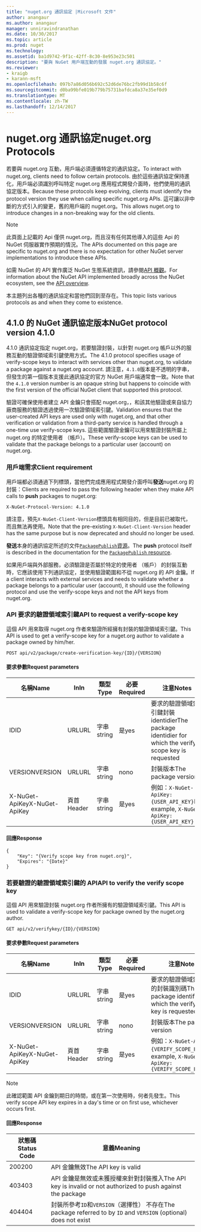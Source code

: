 ```yaml
---
title: "nuget.org 通訊協定 |Microsoft 文件"
author: anangaur
ms.author: anangaur
manager: unniravindranathan
ms.date: 10/30/2017
ms.topic: article
ms.prod: nuget
ms.technology: 
ms.assetid: ba1d9742-9f1c-42ff-8c30-8e953e23c501
description: "要與 NuGet 用戶端互動的發展 nuget.org 通訊協定。"
ms.reviewer:
- kraigb
- karann-msft
ms.openlocfilehash: 097b7a86d056b692c52d6de76bc2fb99d1b58c6f
ms.sourcegitcommit: d0ba99bfe019b779b75731bafdca8a37e35ef0d9
ms.translationtype: MT
ms.contentlocale: zh-TW
ms.lasthandoff: 12/14/2017
---
```

# <a name="nugetorg-protocols"></a><span data-ttu-id="232bc-103">nuget.org 通訊協定</span><span class="sxs-lookup"><span data-stu-id="232bc-103">nuget.org Protocols</span></span>

<span data-ttu-id="232bc-104">若要與 nuget.org 互動，用戶端必須遵循特定的通訊協定。</span><span class="sxs-lookup"><span data-stu-id="232bc-104">To interact with nuget.org, clients need to follow certain protocols.</span></span> <span data-ttu-id="232bc-105">由於這些通訊協定保持進化，用戶端必須識別呼叫特定 nuget.org 應用程式開發介面時，他們使用的通訊協定版本。</span><span class="sxs-lookup"><span data-stu-id="232bc-105">Because these protocols keep evolving, clients must identify the protocol version they use when calling specific nuget.org APIs.</span></span> <span data-ttu-id="232bc-106">這可讓以非中斷的方式引入的變更，舊的用戶端的 nuget.org。</span><span class="sxs-lookup"><span data-stu-id="232bc-106">This allows nuget.org to introduce changes in a non-breaking way for the old clients.</span></span>

> [!Note]
> <span data-ttu-id="232bc-107">此頁面上記載的 Api 僅供 nuget.org，而且沒有任何其他導入的這些 Api 的 NuGet 伺服器實作預期的情況。</span><span class="sxs-lookup"><span data-stu-id="232bc-107">The APIs documented on this page are specific to nuget.org and there is no expectation for other NuGet server implementations to introduce these APIs.</span></span> 

<span data-ttu-id="232bc-108">如需 NuGet 的 API 實作廣泛 NuGet 生態系統資訊，請參閱[API 概觀](overview.md)。</span><span class="sxs-lookup"><span data-stu-id="232bc-108">For information about the NuGet API implemented broadly across the NuGet ecosystem, see the [API overview](overview.md).</span></span>

<span data-ttu-id="232bc-109">本主題列出各種的通訊協定和當他們回到至存在。</span><span class="sxs-lookup"><span data-stu-id="232bc-109">This topic lists various protocols as and when they come to existence.</span></span>

## <a name="nuget-protocol-version-410"></a><span data-ttu-id="232bc-110">4.1.0 的 NuGet 通訊協定版本</span><span class="sxs-lookup"><span data-stu-id="232bc-110">NuGet protocol version 4.1.0</span></span>

<span data-ttu-id="232bc-111">4.1.0 通訊協定指定 nuget.org，若要驗證封裝，以針對 nuget.org 帳戶以外的服務互動的驗證領域索引鍵使用方式。</span><span class="sxs-lookup"><span data-stu-id="232bc-111">The 4.1.0 protocol specifies usage of verify-scope keys to interact with services other than nuget.org, to validate a package against a nuget.org account.</span></span> <span data-ttu-id="232bc-112">請注意，`4.1.0`版本是不透明的字串，但發生的第一個版本支援此通訊協定的官方 NuGet 用戶端通常會一致。</span><span class="sxs-lookup"><span data-stu-id="232bc-112">Note that the `4.1.0` version number is an opaque string but happens to coincide with the first version of the official NuGet client that supported this protocol.</span></span>

<span data-ttu-id="232bc-113">驗證可確保使用者建立 API 金鑰只會搭配 nuget.org，，和該其他驗證或來自協力廠商服務的驗證透過使用一次驗證領域索引鍵。</span><span class="sxs-lookup"><span data-stu-id="232bc-113">Validation ensures that the user-created API keys are used only with nuget.org, and that other verification or validation from a third-party service is handled through a one-time use verify-scope keys.</span></span> <span data-ttu-id="232bc-114">這些範圍驗證金鑰可以用來驗證封裝所屬上 nuget.org 的特定使用者 （帳戶）。</span><span class="sxs-lookup"><span data-stu-id="232bc-114">These verify-scope keys can be used to validate that the package belongs to a particular user (account) on nuget.org.</span></span>

### <a name="client-requirement"></a><span data-ttu-id="232bc-115">用戶端需求</span><span class="sxs-lookup"><span data-stu-id="232bc-115">Client requirement</span></span>

<span data-ttu-id="232bc-116">用戶端都必須通過下列標頭，當他們完成應用程式開發介面呼叫**發送**nuget.org 的封裝：</span><span class="sxs-lookup"><span data-stu-id="232bc-116">Clients are required to pass the following header when they make API calls to **push** packages to nuget.org:</span></span>

```
X-NuGet-Protocol-Version: 4.1.0
```

<span data-ttu-id="232bc-117">請注意，預先`X-NuGet-Client-Version`標頭具有相同目的，但是目前已被取代，而且無法再使用。</span><span class="sxs-lookup"><span data-stu-id="232bc-117">Note that the pre-existing `X-NuGet-Client-Version` header has the same purpose but is now deprecated and should no longer be used.</span></span>

<span data-ttu-id="232bc-118">**發送**本身的通訊協定所述的文件[`PackagePublish`資源](package-publish-resource.md)。</span><span class="sxs-lookup"><span data-stu-id="232bc-118">The **push** protocol itself is described in the documentation for the [`PackagePublish` resource](package-publish-resource.md).</span></span>

<span data-ttu-id="232bc-119">如果用戶端與外部服務，必須驗證是否屬於特定的使用者 （帳戶） 的封裝互動時，它應該使用下列通訊協定，並使用驗證範圍和不從 nuget.org 的 API 金鑰。</span><span class="sxs-lookup"><span data-stu-id="232bc-119">If a client interacts with external services and needs to validate whether a package belongs to a particular user (account), it should use the following protocol and use the verify-scope keys and not the API keys from nuget.org.</span></span>

### <a name="api-to-request-a-verify-scope-key"></a><span data-ttu-id="232bc-120">API 要求的驗證領域索引鍵</span><span class="sxs-lookup"><span data-stu-id="232bc-120">API to request a verify-scope key</span></span>

<span data-ttu-id="232bc-121">這個 API 用來取得 nuget.org 作者來驗證所經擁有封裝的驗證領域索引鍵。</span><span class="sxs-lookup"><span data-stu-id="232bc-121">This API is used to get a verify-scope key for a nuget.org author to validate a package owned by him/her.</span></span>

```
POST api/v2/package/create-verification-key/{ID}/{VERSION}
```

#### <a name="request-parameters"></a><span data-ttu-id="232bc-122">要求參數</span><span class="sxs-lookup"><span data-stu-id="232bc-122">Request parameters</span></span>

<span data-ttu-id="232bc-123">名稱</span><span class="sxs-lookup"><span data-stu-id="232bc-123">Name</span></span>           | <span data-ttu-id="232bc-124">In</span><span class="sxs-lookup"><span data-stu-id="232bc-124">In</span></span>     | <span data-ttu-id="232bc-125">類型</span><span class="sxs-lookup"><span data-stu-id="232bc-125">Type</span></span>   | <span data-ttu-id="232bc-126">必要</span><span class="sxs-lookup"><span data-stu-id="232bc-126">Required</span></span> | <span data-ttu-id="232bc-127">注意</span><span class="sxs-lookup"><span data-stu-id="232bc-127">Notes</span></span>
-------------- | ------ | ------ | -------- | -----
<span data-ttu-id="232bc-128">ID</span><span class="sxs-lookup"><span data-stu-id="232bc-128">ID</span></span>             | <span data-ttu-id="232bc-129">URL</span><span class="sxs-lookup"><span data-stu-id="232bc-129">URL</span></span>    | <span data-ttu-id="232bc-130">字串</span><span class="sxs-lookup"><span data-stu-id="232bc-130">string</span></span> | <span data-ttu-id="232bc-131">是</span><span class="sxs-lookup"><span data-stu-id="232bc-131">yes</span></span>      | <span data-ttu-id="232bc-132">要求的驗證領域索引鍵封裝 identidier</span><span class="sxs-lookup"><span data-stu-id="232bc-132">The package identidier for which the verify scope key is requested</span></span>
<span data-ttu-id="232bc-133">VERSION</span><span class="sxs-lookup"><span data-stu-id="232bc-133">VERSION</span></span>        | <span data-ttu-id="232bc-134">URL</span><span class="sxs-lookup"><span data-stu-id="232bc-134">URL</span></span>    | <span data-ttu-id="232bc-135">字串</span><span class="sxs-lookup"><span data-stu-id="232bc-135">string</span></span> | <span data-ttu-id="232bc-136">no</span><span class="sxs-lookup"><span data-stu-id="232bc-136">no</span></span>       | <span data-ttu-id="232bc-137">封裝版本</span><span class="sxs-lookup"><span data-stu-id="232bc-137">The package version</span></span>
<span data-ttu-id="232bc-138">X-NuGet-ApiKey</span><span class="sxs-lookup"><span data-stu-id="232bc-138">X-NuGet-ApiKey</span></span> | <span data-ttu-id="232bc-139">頁首</span><span class="sxs-lookup"><span data-stu-id="232bc-139">Header</span></span> | <span data-ttu-id="232bc-140">字串</span><span class="sxs-lookup"><span data-stu-id="232bc-140">string</span></span> | <span data-ttu-id="232bc-141">是</span><span class="sxs-lookup"><span data-stu-id="232bc-141">yes</span></span>      | <span data-ttu-id="232bc-142">例如：`X-NuGet-ApiKey: {USER_API_KEY}`</span><span class="sxs-lookup"><span data-stu-id="232bc-142">For example, `X-NuGet-ApiKey: {USER_API_KEY}`</span></span>

#### <a name="response"></a><span data-ttu-id="232bc-143">回應</span><span class="sxs-lookup"><span data-stu-id="232bc-143">Response</span></span>

```
{
    "Key": "{Verify scope key from nuget.org}",
    "Expires": "{Date}"
}
```

### <a name="api-to-verify-the-verify-scope-key"></a><span data-ttu-id="232bc-144">若要驗證的驗證領域索引鍵的 API</span><span class="sxs-lookup"><span data-stu-id="232bc-144">API to verify the verify scope key</span></span>

<span data-ttu-id="232bc-145">這個 API 用來驗證封裝 nuget.org 作者所擁有的驗證領域索引鍵。</span><span class="sxs-lookup"><span data-stu-id="232bc-145">This API is used to validate a verify-scope key for package owned by the nuget.org author.</span></span>

```
GET api/v2/verifykey/{ID}/{VERSION}
```

#### <a name="request-parameters"></a><span data-ttu-id="232bc-146">要求參數</span><span class="sxs-lookup"><span data-stu-id="232bc-146">Request parameters</span></span>

<span data-ttu-id="232bc-147">名稱</span><span class="sxs-lookup"><span data-stu-id="232bc-147">Name</span></span>           | <span data-ttu-id="232bc-148">In</span><span class="sxs-lookup"><span data-stu-id="232bc-148">In</span></span>     | <span data-ttu-id="232bc-149">類型</span><span class="sxs-lookup"><span data-stu-id="232bc-149">Type</span></span>   | <span data-ttu-id="232bc-150">必要</span><span class="sxs-lookup"><span data-stu-id="232bc-150">Required</span></span> | <span data-ttu-id="232bc-151">注意</span><span class="sxs-lookup"><span data-stu-id="232bc-151">Notes</span></span>
-------------  | ------ | ------ | -------- | -----
<span data-ttu-id="232bc-152">ID</span><span class="sxs-lookup"><span data-stu-id="232bc-152">ID</span></span>             | <span data-ttu-id="232bc-153">URL</span><span class="sxs-lookup"><span data-stu-id="232bc-153">URL</span></span>    | <span data-ttu-id="232bc-154">字串</span><span class="sxs-lookup"><span data-stu-id="232bc-154">string</span></span> | <span data-ttu-id="232bc-155">是</span><span class="sxs-lookup"><span data-stu-id="232bc-155">yes</span></span>      | <span data-ttu-id="232bc-156">要求的驗證領域索引鍵的封裝識別碼</span><span class="sxs-lookup"><span data-stu-id="232bc-156">The package identifier for which the verify scope key is requested</span></span>
<span data-ttu-id="232bc-157">VERSION</span><span class="sxs-lookup"><span data-stu-id="232bc-157">VERSION</span></span>        | <span data-ttu-id="232bc-158">URL</span><span class="sxs-lookup"><span data-stu-id="232bc-158">URL</span></span>    | <span data-ttu-id="232bc-159">字串</span><span class="sxs-lookup"><span data-stu-id="232bc-159">string</span></span> | <span data-ttu-id="232bc-160">no</span><span class="sxs-lookup"><span data-stu-id="232bc-160">no</span></span>       | <span data-ttu-id="232bc-161">封裝版本</span><span class="sxs-lookup"><span data-stu-id="232bc-161">The package version</span></span>
<span data-ttu-id="232bc-162">X-NuGet-ApiKey</span><span class="sxs-lookup"><span data-stu-id="232bc-162">X-NuGet-ApiKey</span></span> | <span data-ttu-id="232bc-163">頁首</span><span class="sxs-lookup"><span data-stu-id="232bc-163">Header</span></span> | <span data-ttu-id="232bc-164">字串</span><span class="sxs-lookup"><span data-stu-id="232bc-164">string</span></span> | <span data-ttu-id="232bc-165">是</span><span class="sxs-lookup"><span data-stu-id="232bc-165">yes</span></span>      | <span data-ttu-id="232bc-166">例如：`X-NuGet-ApiKey: {VERIFY_SCOPE_KEY}`</span><span class="sxs-lookup"><span data-stu-id="232bc-166">For example, `X-NuGet-ApiKey: {VERIFY_SCOPE_KEY}`</span></span>

> [!Note]
> <span data-ttu-id="232bc-167">此確認範圍 API 金鑰到期日的時間，或在第一次使用時，何者先發生。</span><span class="sxs-lookup"><span data-stu-id="232bc-167">This verify scope API key expires in a day's time or on first use, whichever occurs first.</span></span>

#### <a name="response"></a><span data-ttu-id="232bc-168">回應</span><span class="sxs-lookup"><span data-stu-id="232bc-168">Response</span></span>

<span data-ttu-id="232bc-169">狀態碼</span><span class="sxs-lookup"><span data-stu-id="232bc-169">Status Code</span></span> | <span data-ttu-id="232bc-170">意義</span><span class="sxs-lookup"><span data-stu-id="232bc-170">Meaning</span></span>
----------- | -------
<span data-ttu-id="232bc-171">200</span><span class="sxs-lookup"><span data-stu-id="232bc-171">200</span></span>         | <span data-ttu-id="232bc-172">API 金鑰無效</span><span class="sxs-lookup"><span data-stu-id="232bc-172">The API key is valid</span></span>
<span data-ttu-id="232bc-173">403</span><span class="sxs-lookup"><span data-stu-id="232bc-173">403</span></span>         | <span data-ttu-id="232bc-174">API 金鑰是無效或未獲授權來針對封裝推入</span><span class="sxs-lookup"><span data-stu-id="232bc-174">The API key is invalid or not authorized to push against the package</span></span>
<span data-ttu-id="232bc-175">404</span><span class="sxs-lookup"><span data-stu-id="232bc-175">404</span></span>         | <span data-ttu-id="232bc-176">封裝所參考`ID`和`VERSION`（選擇性） 不存在</span><span class="sxs-lookup"><span data-stu-id="232bc-176">The package referred to by `ID` and `VERSION` (optional) does not exist</span></span>
